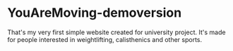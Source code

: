 # YouAreMoving-demoversion
That's my very first simple website created for university project. It's made for people interested in weightlifting, calisthenics and other sports.
